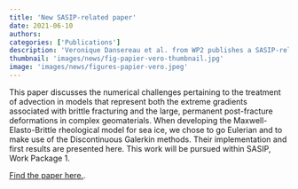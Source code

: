 ```yaml
---
title: 'New SASIP-related paper'
date: 2021-06-10
authors:
categories: ['Publications']
description: 'Veronique Dansereau et al. from WP2 publishes a SASIP-related paper.'
thumbnail: 'images/news/fig-papier-vero-thumbnail.jpg'
image: 'images/news/figures-papier-vero.jpeg'
---
```




This paper discusses the numerical challenges pertaining to the treatment of advection in models that represent both the extreme gradients associated with brittle fracturing and the large, permanent post-fracture deformations in complex geomaterials. When developing the Maxwell-Elasto-Brittle rheological model for sea ice, we chose to go Eulerian and to make use of the Discontinuous Galerkin methods. Their implementation and first results are presented here. This work will be pursued within SASIP, Work Package 1.


[Find the paper here.](https://link.springer.com/chapter/10.1007/978-3-030-64514-4_8).

